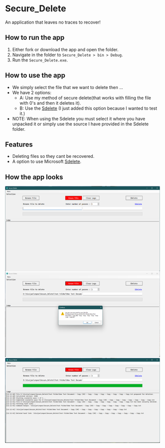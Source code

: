 # Secure_Delete
An application that leaves no traces to recover!

 ## How to run the app
   1. Either fork or download the app and open the folder.
   2. Navigate in the folder to `Secure_Delete > bin > Debug`.
   3. Run the `Secure_Delete.exe`.
 
 ## How to use the app
 - We simply select the file that we want to delete then ... 
 - We have 2 options:
    - A: Use my method of secure delete(that works with filling the file with 0's and then it deletes it).
    - B: Use the [Sdelete](https://learn.microsoft.com/en-us/sysinternals/downloads/sdelete) (I just added this option because I wanted to test it.)  
 - NOTE: When using the Sdelete you must select it where you have unpacked it or simply use the source I have provided in the Sdelete folder.
 
 ## Features
 - Deleting files so they cant be recovered.
 - A option to use Microsoft [Sdelete](https://learn.microsoft.com/en-us/sysinternals/downloads/sdelete).
 
 ## How the app looks
![alt text](https://github.com/PinkFlamingoz/Secure_Delete/blob/master/SD1.png)
![alt text](https://github.com/PinkFlamingoz/Secure_Delete/blob/master/SD2.png)
![alt text](https://github.com/PinkFlamingoz/Secure_Delete/blob/master/SD3.png)

